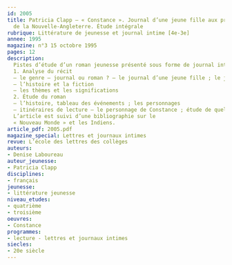 ```yaml
---
id: 2005
title: Patricia Clapp – « Constance ». Journal d’une jeune fille aux premiers temps
  de la Nouvelle-Angleterre. Étude intégrale 
rubrique: Littérature de jeunesse et journal intime [4e-3e]
annee: 1995
magazine: n°3 15 octobre 1995
pages: 12
description: 
  Pistes d’étude d’un roman jeunesse présenté sous forme de journal intime. La narratrice note les événements qui jalonnent sa vie depuis qu’elle a débarqué du « Mayflower » en Nouvelle-Angleterre en 1620…
  1. Analyse du récit
  – le genre – journal ou roman ? – le journal d’une jeune fille ; le journal d’une jeune fille aux temps de la Nouvelle-Angleterre
  – l’histoire et la fiction
  – les thèmes et les significations
  2. Étude du roman
  – l’histoire, tableau des événements ; les personnages
  – itinéraires de lecture – le personnage de Constance ; étude de quelques scènes romanesques ; les thèmes (terre promise et Nouveau Monde ; les Indiens hier et aujourd’hui).
  L’article est suivi d’une bibliographie sur le
  « Nouveau Monde » et les Indiens.
article_pdf: 2005.pdf
magazine_special: Lettres et journaux intimes
revue: L’école des lettres des collèges
auteurs:
- Denise Laboureau
auteur_jeunesse:
- Patricia Clapp
disciplines:
- français
jeunesse:
- littérature jeunesse
niveau_etudes:
- quatrième
- troisième
oeuvres:
- Constance
programmes:
- lecture - lettres et journaux intimes
siecles:
- 20e siècle
---
```

